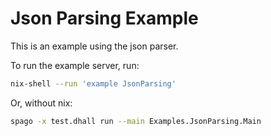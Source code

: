 # Json Parsing Example

This is an example using the json parser.

To run the example server, run:

```bash
nix-shell --run 'example JsonParsing'
```

Or, without nix:

```bash
spago -x test.dhall run --main Examples.JsonParsing.Main
```
